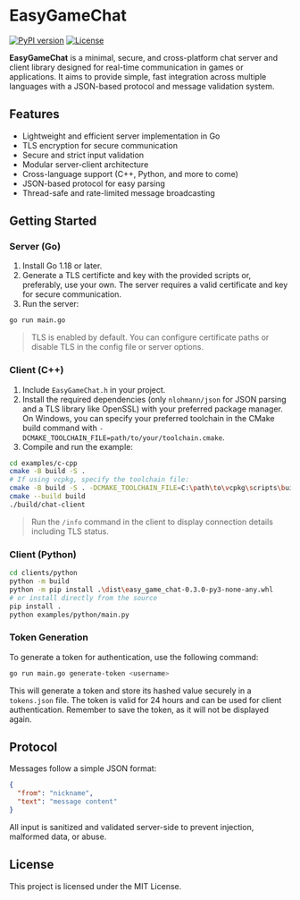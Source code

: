 # EasyGameChat

[![PyPI version](https://badge.fury.io/py/easygamechat.svg)](https://pypi.org/project/easygamechat/)
[![License](https://img.shields.io/badge/license-MIT-blue.svg)](https://opensource.org/license/mit/)


**EasyGameChat** is a minimal, secure, and cross-platform chat server and client library designed for real-time communication in games or applications. It aims to provide simple, fast integration across multiple languages with a JSON-based protocol and message validation system.


## Features

* Lightweight and efficient server implementation in Go
* TLS encryption for secure communication
* Secure and strict input validation
* Modular server-client architecture
* Cross-language support (C++, Python, and more to come)
* JSON-based protocol for easy parsing
* Thread-safe and rate-limited message broadcasting

## Getting Started

### Server (Go)

1. Install Go 1.18 or later.
2. Generate a TLS certificte and key with the provided scripts or, preferably, use your own. The server requires a valid certificate and key for secure communication.
3. Run the server:

```bash
go run main.go
```

> TLS is enabled by default. You can configure certificate paths or disable TLS in the config file or server options.

### Client (C++)

1. Include `EasyGameChat.h` in your project.
2. Install the required dependencies (only `nlohmann/json` for JSON parsing and a TLS library like OpenSSL) with your preferred package manager. On Windows, you can specify your preferred toolchain in the CMake build command with `-DCMAKE_TOOLCHAIN_FILE=path/to/your/toolchain.cmake`.
3. Compile and run the example:

```bash
cd examples/c-cpp
cmake -B build -S .
# If using vcpkg, specify the toolchain file:
cmake -B build -S . -DCMAKE_TOOLCHAIN_FILE=C:\path\to\vcpkg\scripts\buildsystems\vcpkg.cmake
cmake --build build
./build/chat-client
```
> Run the `/info` command in the client to display connection details including TLS status.

### Client (Python)

```bash
cd clients/python
python -m build
python -m pip install .\dist\easy_game_chat-0.3.0-py3-none-any.whl
# or install directly from the source
pip install .
python examples/python/main.py
```

### Token Generation

To generate a token for authentication, use the following command:

```bash
go run main.go generate-token <username>
```

This will generate a token and store its hashed value securely in a `tokens.json` file. The token is valid for 24 hours and can be used for client authentication. Remember to save the token, as it will not be displayed again.

## Protocol

Messages follow a simple JSON format:

```json
{
  "from": "nickname",
  "text": "message content"
}
```

All input is sanitized and validated server-side to prevent injection, malformed data, or abuse.


## License

This project is licensed under the MIT License.